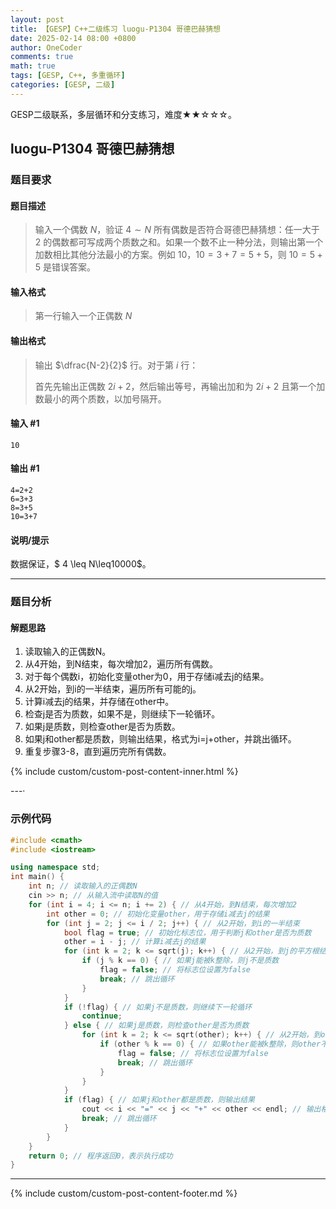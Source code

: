 ```yaml
---
layout: post
title: 【GESP】C++二级练习 luogu-P1304 哥德巴赫猜想
date: 2025-02-14 08:00 +0800
author: OneCoder
comments: true
math: true
tags: [GESP, C++, 多重循环]
categories: [GESP, 二级]
---
```

GESP二级联系，多层循环和分支练习，难度★★☆☆☆。

<!--more-->

## luogu-P1304 哥德巴赫猜想

### 题目要求

#### 题目描述

>输入一个偶数 $N$，验证 $4\sim N$ 所有偶数是否符合哥德巴赫猜想：任一大于 $2$ 的偶数都可写成两个质数之和。如果一个数不止一种分法，则输出第一个加数相比其他分法最小的方案。例如 $10$，$10=3+7=5+5$，则 $10=5+5$ 是错误答案。

#### 输入格式

>第一行输入一个正偶数 $N$

#### 输出格式

>输出 $\dfrac{N-2}{2}$ 行。对于第 $i$ 行：
>
>首先先输出正偶数 $2i+2$，然后输出等号，再输出加和为 $2i+2$ 且第一个加数最小的两个质数，以加号隔开。

#### 输入 #1

```console
10
```

#### 输出 #1

```console
4=2+2
6=3+3
8=3+5
10=3+7
```

#### 说明/提示

数据保证，$ 4 \leq N\leq10000$。

---

### 题目分析

#### 解题思路

1. 读取输入的正偶数N。
2. 从4开始，到N结束，每次增加2，遍历所有偶数。
3. 对于每个偶数i，初始化变量other为0，用于存储i减去j的结果。
4. 从2开始，到i的一半结束，遍历所有可能的j。
5. 计算i减去j的结果，并存储在other中。
6. 检查j是否为质数，如果不是，则继续下一轮循环。
7. 如果j是质数，则检查other是否为质数。
8. 如果j和other都是质数，则输出结果，格式为i=j+other，并跳出循环。
9. 重复步骤3-8，直到遍历完所有偶数。

{% include custom/custom-post-content-inner.html %}

---·

### 示例代码

```cpp
#include <cmath>
#include <iostream>

using namespace std;
int main() {
    int n; // 读取输入的正偶数N
    cin >> n; // 从输入流中读取N的值
    for (int i = 4; i <= n; i += 2) { // 从4开始，到N结束，每次增加2
        int other = 0; // 初始化变量other，用于存储i减去j的结果
        for (int j = 2; j <= i / 2; j++) { // 从2开始，到i的一半结束
            bool flag = true; // 初始化标志位，用于判断j和other是否为质数
            other = i - j; // 计算i减去j的结果
            for (int k = 2; k <= sqrt(j); k++) { // 从2开始，到j的平方根结束
                if (j % k == 0) { // 如果j能被k整除，则j不是质数
                    flag = false; // 将标志位设置为false
                    break; // 跳出循环
                }
            }
            if (!flag) { // 如果j不是质数，则继续下一轮循环
                continue;
            } else { // 如果j是质数，则检查other是否为质数
                for (int k = 2; k <= sqrt(other); k++) { // 从2开始，到other的平方根结束
                    if (other % k == 0) { // 如果other能被k整除，则other不是质数
                        flag = false; // 将标志位设置为false
                        break; // 跳出循环
                    }
                }
            }
            if (flag) { // 如果j和other都是质数，则输出结果
                cout << i << "=" << j << "+" << other << endl; // 输出格式为i=j+other
                break; // 跳出循环
            }
        }
    }
    return 0; // 程序返回0，表示执行成功
}
```

---

{% include custom/custom-post-content-footer.md %}

